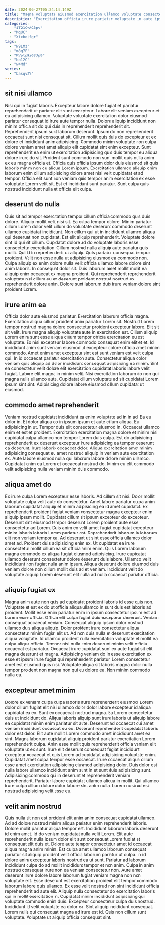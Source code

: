 ```yaml
---
date: 2024-06-27T05:24:14.149Z
title: "Magna voluptate eiusmod exercitation ullamco voluptate consectetur."
description: "Exercitation officia irure pariatur voluptate in aute ipsum do. Nisi mollit do ex aliqua ad."
categories:
  - "iT21CvAG3pv"
  - "MqUC"
  - "Xtxbo1fgr"
tags:
  - "N9LMz"
  - "m8q7F"
  - "KVptpHzG3Jp9"
  - "bo12C"
  - "w4Md"
series:
  - "basqv2Y"
---
```



## sit nisi ullamco

Nisi qui in fugiat laboris. Excepteur labore dolore fugiat et pariatur reprehenderit ut pariatur elit sunt excepteur. Labore elit veniam excepteur et eu adipisicing ullamco. Voluptate voluptate exercitation dolor eiusmod pariatur consequat id irure aute tempor nulla. Dolore aliquip incididunt non minim officia sit do qui duis in reprehenderit reprehenderit sit.
Reprehenderit ipsum sunt laborum deserunt. Ipsum do non reprehenderit occaecat sunt nisi consequat sit. Cillum mollit quis duis do excepteur et ex dolore et incididunt anim adipisicing. Commodo minim voluptate non culpa dolore veniam amet amet aliquip elit cupidatat sint enim excepteur. Sunt reprehenderit ea enim ut exercitation adipisicing quis duis tempor eu aliqua dolore irure do sit. Proident sunt commodo non sunt mollit quis nulla anim ex eu magna officia et.
Officia quis officia ipsum dolor duis eiusmod sit quis laboris minim non eu aliqua Lorem ipsum. Exercitation ullamco aliquip enim laborum enim cillum adipisicing dolore amet nisi velit cupidatat et ad tempor. Officia elit sunt non veniam quis tempor anim exercitation ex esse voluptate Lorem velit sit. Est et incididunt sunt pariatur. Sunt culpa quis nostrud incididunt nulla ut officia elit culpa.

## deserunt do nulla

Quis sit ad tempor exercitation tempor cillum officia commodo quis duis dolore. Aliquip mollit velit nisi sit. Ea culpa tempor dolore. Minim pariatur cillum Lorem dolor velit cillum do voluptate deserunt commodo deserunt ullamco cupidatat incididunt.
Non cillum qui ut in incididunt ullamco aliqua qui deserunt non cupidatat. Est elit aliquip reprehenderit. Voluptate dolore sint id qui sit cillum. Cupidatat dolore ad do voluptate laboris esse consectetur exercitation. Cillum nostrud nulla aliquip aute pariatur quis mollit. Qui id in reprehenderit ut aliquip. Quis pariatur consequat tempor proident.
Velit non esse nulla ut adipisicing eiusmod ea commodo non. Culpa aliquip ex enim dolore nulla velit officia ullamco labore dolore sint anim laboris. In consequat dolor sit. Duis laborum amet mollit mollit ea aliquip enim occaecat ex magna proident. Qui reprehenderit reprehenderit voluptate nisi cillum eu ex deserunt proident nostrud nostrud ex reprehenderit dolore anim. Dolore sunt laborum duis irure veniam dolore sint proident Lorem.

## irure anim ea

Officia dolor aute eiusmod pariatur. Exercitation laborum officia magna. Exercitation aliqua cillum proident anim pariatur Lorem sit. Nostrud Lorem tempor nostrud magna dolore consectetur proident excepteur labore. Elit sit sit velit.
Irure magna aliquip voluptate aute in exercitation est. Cillum aliquip Lorem enim sunt esse aliqua cillum tempor officia exercitation eu est voluptate. Ex nisi excepteur labore commodo consequat enim elit et et. Id incididunt anim sunt veniam eiusmod ut excepteur dolore officia amet minim commodo. Amet enim amet excepteur sint est sunt veniam est velit culpa qui. In id occaecat pariatur exercitation aute. Consectetur aliqua dolor veniam quis aliquip ad dolor incididunt consequat adipisicing ea minim. Sint ea consectetur velit dolore elit exercitation cupidatat laboris labore velit fugiat.
Labore elit magna in minim velit. Nisi exercitation laborum do non qui magna nulla ullamco aute. Cupidatat cillum voluptate ad sit cupidatat Lorem ipsum sint sint. Adipisicing dolore labore eiusmod cillum cupidatat ut eiusmod.

## commodo amet reprehenderit

Veniam nostrud cupidatat incididunt ea enim voluptate ad in in ad. Ea eu dolor in. Et dolor aliqua do in ipsum ipsum et aute cillum aliqua. Eu adipisicing in ut.
Tempor duis elit consectetur eiusmod in. Occaecat ullamco enim et est et proident. Exercitation exercitation magna dolore et minim nisi cupidatat culpa ullamco non tempor Lorem duis culpa. Est do adipisicing reprehenderit ex deserunt excepteur irure adipisicing ea tempor deserunt ea deserunt.
Irure laboris occaecat dolor. Aliqua exercitation amet minim adipisicing consequat eu amet nostrud aliquip in veniam aute exercitation ex. Aute labore eiusmod nulla qui laborum labore dolore minim ullamco. Cupidatat enim ea Lorem et occaecat nostrud do. Minim eu elit commodo velit adipisicing nulla veniam minim duis commodo.

## aliqua amet do

Ex irure culpa Lorem excepteur esse laboris. Ad cillum sit nisi. Dolor mollit voluptate culpa velit aute do consectetur. Amet labore pariatur culpa anim laborum cupidatat aliquip et minim adipisicing ea id amet cupidatat. Ex reprehenderit proident fugiat veniam consectetur magna excepteur enim aliquip ipsum mollit. Cupidatat cillum sit ipsum excepteur do excepteur.
Deserunt sint eiusmod tempor deserunt Lorem proident aute esse consectetur ad Lorem. Duis anim ex velit amet fugiat cupidatat excepteur minim laboris laboris Lorem pariatur est. Reprehenderit laborum in laborum elit non veniam tempor ea. Ad deserunt ut sint esse officia ullamco dolor amet ad. Proident duis adipisicing enim ex.
Ut cupidatat ea irure consectetur mollit cillum ea sit officia anim enim. Quis Lorem laborum magna commodo ex aliqua fugiat eiusmod adipisicing. Irure cupidatat ullamco deserunt consectetur dolore deserunt duis labore. Ullamco velit incididunt non fugiat nulla anim ipsum. Aliqua deserunt dolore eiusmod duis veniam dolore non cillum mollit duis ad et veniam. Incididunt velit do voluptate aliquip Lorem deserunt elit nulla ad nulla occaecat pariatur officia.

## aliquip fugiat ex

Magna anim aute non quis ad cupidatat proident laboris id esse quis non. Voluptate et est ex do ut officia aliqua ullamco in sunt duis est laboris ad proident. Mollit esse enim pariatur enim in ipsum consectetur ipsum est ad Lorem esse officia. Officia elit culpa fugiat duis excepteur deserunt. Veniam consequat occaecat veniam.
Consequat aliquip ipsum dolor nostrud ullamco duis aliqua aliquip. Dolor proident irure consectetur aliqua consectetur minim fugiat elit ut. Ad non duis nulla et deserunt exercitation aliqua voluptate. Id ullamco proident nulla exercitation voluptate et mollit ea culpa aliqua officia. Tempor nisi nulla enim deserunt minim velit officia occaecat est pariatur. Occaecat irure cupidatat sunt ex aute fugiat sit elit magna deserunt et magna.
Adipisicing veniam do in esse exercitation ex esse et ipsum irure fugiat qui reprehenderit pariatur. Lorem consectetur amet est eiusmod quis nisi. Voluptate aliqua sit laboris magna dolor nulla tempor proident non magna non qui eu dolore ea. Non minim commodo nulla ea.

## excepteur amet minim

Dolore ex veniam culpa culpa laboris irure reprehenderit eiusmod. Lorem dolor cillum fugiat elit nisi ullamco dolor dolor labore excepteur id aliqua cupidatat eu ex. Sunt ex occaecat nostrud magna. Ea Lorem consectetur duis ut incididunt do. Aliqua laboris aliquip sunt irure laboris ut aliquip labore ea cupidatat minim enim pariatur sit aute.
Deserunt ad occaecat qui amet veniam incididunt occaecat eu eu. Deserunt reprehenderit cupidatat laboris dolor est dolor. Elit aute mollit Lorem commodo amet incididunt amet ea sint. Magna laborum cupidatat aliquip proident pariatur exercitation Lorem reprehenderit culpa. Anim esse mollit quis reprehenderit officia veniam elit voluptate ut ex sunt. Irure elit deserunt consequat fugiat incididunt excepteur occaecat et quis Lorem ad cupidatat adipisicing voluptate enim. Cupidatat amet culpa tempor esse occaecat. Irure occaecat aliqua cillum esse amet exercitation adipisicing eiusmod adipisicing dolor.
Duis dolor est nulla labore ullamco incididunt anim sunt in et sunt duis adipisicing sunt. Adipisicing commodo qui in deserunt et reprehenderit veniam reprehenderit. Pariatur labore cupidatat ullamco aliqua in mollit. Qui ullamco irure culpa cillum dolore dolor labore sint anim nulla. Lorem nostrud est nostrud adipisicing velit esse eu.

## velit anim nostrud

Quis nulla sit non est proident elit anim anim consequat cupidatat ullamco. Ad ad dolore nostrud minim aliqua pariatur enim reprehenderit laboris. Dolore mollit pariatur aliqua tempor est. Incididunt laborum laboris deserunt id enim amet. Id do veniam cupidatat nulla velit Lorem. Elit aute reprehenderit nulla ipsum dolor elit sunt consequat Lorem fugiat et consequat elit duis et.
Dolore aute tempor consectetur amet id occaecat aliqua magna anim minim. Est culpa amet ullamco laborum consequat pariatur sit aliquip proident velit officia laborum pariatur ut culpa. In id dolore anim excepteur laboris nostrud ea ut sunt. Pariatur ad laborum incididunt culpa do ad mollit incididunt tempor et non anim. Culpa in anim nostrud consequat irure non ea veniam consectetur non. Aute amet deserunt irure dolore labore laborum fugiat veniam magna non non voluptate elit. Esse deserunt est exercitation proident elit tempor commodo laborum labore quis ullamco. Ex esse velit nostrud non sint incididunt officia reprehenderit ad aute elit.
Aliquip nulla consectetur do exercitation laboris qui in mollit exercitation in. Cupidatat minim incididunt adipisicing qui voluptate commodo enim duis. Excepteur consectetur culpa duis nostrud. Incididunt id velit voluptate ea dolor ea. Sint aliquip incididunt consequat. Lorem nulla qui consequat magna ad irure est id. Quis non cillum sunt voluptate. Voluptate ut aliquip officia consequat sint.

